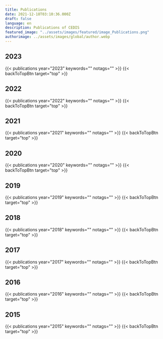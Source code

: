 ```yaml
---
title: Publications
date: 2021-12-18T03:10:36.000Z
draft: false
language: en
description: Publications of CEDIS
featured_image: "../assets/images/featured/image_Publications.png"
authorimage: ../assets/images/global/author.webp
---
```

<div id="top"></div>

## 2023
{{< publications year="2023" keywords="" notags="" >}}
{{< backToTopBtn target="top" >}}

## 2022
{{< publications year="2022" keywords="" notags="" >}}
{{< backToTopBtn target="top" >}}

## 2021
{{< publications year="2021" keywords="" notags="" >}}
{{< backToTopBtn target="top" >}}

## 2020
{{< publications year="2020" keywords="" notags="" >}}
{{< backToTopBtn target="top" >}}

## 2019
{{< publications year="2019" keywords="" notags="" >}}
{{< backToTopBtn target="top" >}}

## 2018
{{< publications year="2018" keywords="" notags="" >}}
{{< backToTopBtn target="top" >}}

## 2017
{{< publications year="2017" keywords="" notags="" >}}
{{< backToTopBtn target="top" >}}

## 2016
{{< publications year="2016" keywords="" notags="" >}}
{{< backToTopBtn target="top" >}}

## 2015
{{< publications year="2015" keywords="" notags="" >}}
{{< backToTopBtn target="top" >}}
